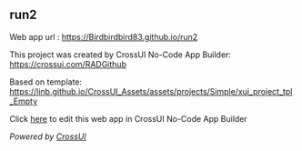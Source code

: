 ## run2
Web app url : https://Birdbirdbird83.github.io/run2

This project was created by CrossUI No-Code App Builder: https://crossui.com/RADGithub

Based on template: https://linb.github.io/CrossUI_Assets/assets/projects/Simple/xui_project_tpl_Empty

Click [here](https://crossui.com/RADGithub/#!from=github&owner=Birdbirdbird83&repo=run2) to edit this web app in CrossUI No-Code App Builder

<i>Powered by [CrossUI](https://crossui.com)</i>
